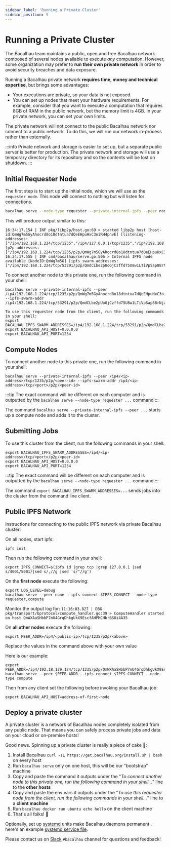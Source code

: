 ```yaml
---
sidebar_label: 'Running a Private Cluster'
sidebar_position: 5
---
```


# Running a Private Cluster

The Bacalhau team maintains a public, open and free Bacalhau network composed of several nodes available to execute _any_ computation.
However, some organization may prefer to **run their own private network** in order to avoid security breaches and data exposure.

Running a Bacalhau private network **requires time, money and technical expertise**, but brings some advantages:
- Your executions are private, so your data is not exposed.
- You can set up nodes that meet your hardware requirements.
For example, consider that you want to execute a computation that requires 8GB of RAM in the public network, but the memory limit is 4GB.
In your private network, you can set your own limits.

The private network will not connect to the public Bacalhau network nor connect to a public network. To do this, we will run our network in-process rather than externally.

:::info
Private network and storage is easier to set up, but a separate public server is better for production. The private network and storage will use a temporary directory for its repository and so the contents will be lost on shutdown.
:::

## Initial Requester Node

The first step is to start up the initial node, which we will use as the `requester node`. This node will connect to nothing but will listen for connections.

```bash
bacalhau serve --node-type requester --private-internal-ipfs --peer none
```

This will produce output similar to this:

```
16:34:17.154 | INF pkg/libp2p/host.go:69 > started libp2p host [host-id:QmWg7m5GyAhocrd8o18dtntua7dQeEHpuHxC3niRH4pnvE] [listening-addresses:["/ip4/192.168.1.224/tcp/1235","/ip4/127.0.0.1/tcp/1235","/ip4/192.168.1.224/udp/1235/quic","/ip4/127.0.0.1/udp/1235/quic","/ip6/::1/tcp/1235","/ip6/::1/udp/1235/quic"]] [p2p-addresses:["/ip4/192.168.1.224/tcp/1235/p2p/QmWg7m5GyAhocrd8o18dtntua7dQeEHpuHxC3niRH4pnvE","/ip4/127.0.0.1/tcp/1235/p2p/QmWg7m5GyAhocrd8o18dtntua7dQeEHpuHxC3niRH4pnvE","/ip4/192.168.1.224/udp/1235/quic/p2p/QmWg7m5GyAhocrd8o18dtntua7dQeEHpuHxC3niRH4pnvE","/ip4/127.0.0.1/udp/1235/quic/p2p/QmWg7m5GyAhocrd8o18dtntua7dQeEHpuHxC3niRH4pnvE","/ip6/::1/tcp/1235/p2p/QmWg7m5GyAhocrd8o18dtntua7dQeEHpuHxC3niRH4pnvE","/ip6/::1/udp/1235/quic/p2p/QmWg7m5GyAhocrd8o18dtntua7dQeEHpuHxC3niRH4pnvE"]]
16:34:17.555 | INF cmd/bacalhau/serve.go:506 > Internal IPFS node available [NodeID:QmWg7m5G] [ipfs_swarm_addresses:["/ip4/192.168.1.224/tcp/53291/p2p/QmdCLbe2pUoGjCzffd75U8w1LTiVpSap88rNjzXsBhWkL2","/ip4/127.0.0.1/tcp/53291/p2p/QmdCLbe2pUoGjCzffd75U8w1LTiVpSap88rNjzXsBhWkL2"]]
```

To connect another node to this private one, run the following command in your shell:
```
bacalhau serve --private-internal-ipfs --peer /ip4/192.168.1.224/tcp/1235/p2p/QmWg7m5GyAhocrd8o18dtntua7dQeEHpuHxC3niRH4pnvE --ipfs-swarm-addr /ip4/192.168.1.224/tcp/53291/p2p/QmdCLbe2pUoGjCzffd75U8w1LTiVpSap88rNjzXsBhWkL2

To use this requester node from the client, run the following commands in your shell:
export BACALHAU_IPFS_SWARM_ADDRESSES=/ip4/192.168.1.224/tcp/53291/p2p/QmdCLbe2pUoGjCzffd75U8w1LTiVpSap88rNjzXsBhWkL2
export BACALHAU_API_HOST=0.0.0.0
export BACALHAU_API_PORT=1234
```

## Compute Nodes

To connect another node to this private one, run the following command in your shell:

```
bacalhau serve --private-internal-ipfs --peer /ip4/<ip-address>/tcp/1235/p2p/<peer-id> --ipfs-swarm-addr /ip4/<ip-address>/tcp/<port>/p2p/<peer-id>
```

:::tip
The exact command will be different on each computer and is outputted by the `bacalhau serve --node-type requester ...` command
:::

The command `bacalhau serve --private-internal-ipfs --peer ...` starts up a compute node and adds it to the cluster.

## Submitting Jobs

To use this cluster from the client, run the following commands in your shell:

```
export BACALHAU_IPFS_SWARM_ADDRESSES=/ip4/<ip-address>/tcp/<port>/p2p/<peer-id>
export BACALHAU_API_HOST=0.0.0.0
export BACALHAU_API_PORT=1234
```

:::tip
The exact command will be different on each computer and is outputted by the `bacalhau serve --node-type requester ...` command
:::

The command `export BACALHAU_IPFS_SWARM_ADDRESSES=...` sends jobs into the cluster from the command line client.

## Public IPFS Network

Instructions for connecting to the public IPFS network via private Bacalhau cluster:

On all nodes, start ipfs:

```
ipfs init
```
Then run the following command in your shell:

```
export IPFS_CONNECT=$(ipfs id |grep tcp |grep 127.0.0.1 |sed s/4001/5001/|sed s/,//g |sed 's/"//g')
```

On the **first node** execute the following:

```
export LOG_LEVEL=debug
bacalhau serve --peer none --ipfs-connect $IPFS_CONNECT --node-type requester,compute
```
Monitor the output log for:
`11:16:03.827 | DBG pkg/transport/bprotocol/compute_handler.go:39 > ComputeHandler started on host QmWXAaSHbbP7mU4GrqDhkgUkX9EscfAHPMCHbrBSUi4A35`


On **all other nodes** execute the following:

```
export PEER_ADDR=/ip4/<public-ip>/tcp/1235/p2p/<above>
````
Replace the values in the command above with your own value

Here is our example:

```
export PEER_ADDR=/ip4/192.18.129.124/tcp/1235/p2p/QmWXAaSHbbP7mU4GrqDhkgUkX9EscfAHPMCHbrBSUi4A35
bacalhau serve --peer $PEER_ADDR --ipfs-connect $IPFS_CONNECT --node-type compute
```

Then from any client set the following before invoking your Bacalhau job:

```
export BACALHAU_API_HOST=address-of-first-node
```

## Deploy a private cluster

A private cluster is a network of Bacalhau nodes completely isolated from any public node.
That means you can safely process private jobs and data on your cloud or on-premise hosts!

Good news. Spinning up a private cluster is really a piece of cake :cake::

1. Install Bacalhau `curl -sL https://get.bacalhau.org/install.sh | bash` on every host
1. Run `bacalhau serve` only on one host, this will be our "bootstrap" machine
1. Copy and paste the command it outputs under the "*To connect another node to this private one, run the following command in your shell...*" line to the **other hosts**
1. Copy and paste the env vars it outputs under the "*To use this requester node from the client, run the following commands in your shell...*" line to a **client machine**
1. Run `bacalhau docker run ubuntu echo hello` on the client machine
1. That's all folks! :tada:

Optionally, set up [systemd](https://en.wikipedia.org/wiki/Systemd) units make Bacalhau daemons permanent , here's an example [systemd service file](https://github.com/bacalhau-project/bacalhau/blob/main/ops/terraform/remote_files/configs/bacalhau.service).

Please contact us on [Slack](https://bit.ly/bacalhau-project-slack/) `#bacalhau` channel for questions and feedback!